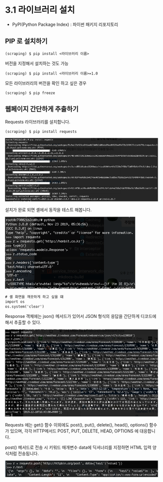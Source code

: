 # 3.1 라이브러리 설치

* PyPI\(Python Package Index\) : 파이썬 패키지 리포지토리

## PIP 로 설치하기

```text
(scraping) $ pip install <라이브러리 이름>
```

버전을 지정해서 설치하는 것도 가능

```text
(scraping) $ pip install <라이브러리 이름>=1.0
```

모든 라이브러리의 버전을 확인 하고 싶은 경우

```text
(scraping) $ pip freeze
```

## 웹페이지 간단하게 추출하기

Requests 라이브러리를 설치합니다.

```text
(scraping) $ pip install requests
```

![](../.gitbook/assets/p1.png)

설치가 완료 되면 셸에서 동작을 테스트 해봅니다.

![](../.gitbook/assets/p2.png)

```text
# 셸 화면을 깨끗하게 하고 싶을 떄
import os
os.system('clear')
```

Response 객체에는 json\(\) 메서드가 있어서 JSON 형식의 응답을 간단하게 디코드에해서 추출할 수 있다.

![](../.gitbook/assets/p3.png)

Requests 에는 get\(\) 함수 이외에도 post\(\), put\(\), delete\(\), head\(\), options\(\) 함수가 있으며, 각각 HTTP메서드 POST, PUT, DELETE, HEAD, OPTIONS 에 대응합니다.

post\(\) 메서드로 전송 시 키워드 매개변수 data에 딕셔너리를 지정하면  HTML 입력 양식처럼 전송됩니다. 

![](../.gitbook/assets/p4.png)















